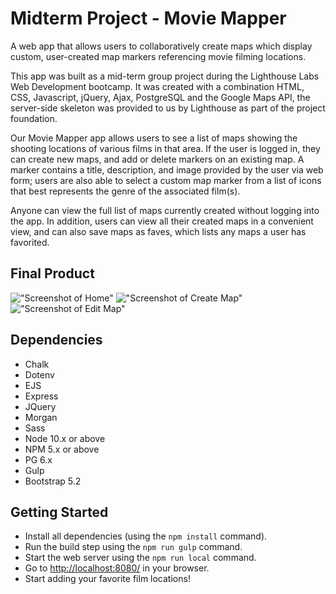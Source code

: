 # Midterm Project - Movie Mapper

A web app that allows users to collaboratively create maps which display custom, user-created map markers referencing movie filming locations.

This app was built as a mid-term group project during the Lighthouse Labs Web Development bootcamp. It was created with a combination HTML, CSS, Javascript, jQuery, Ajax, PostgreSQL and the Google Maps API, the server-side skeleton was provided to us by Lighthouse as part of the project foundation.

Our Movie Mapper app allows users to see a list of maps showing the shooting locations of various films in that area. If the user is logged in, they can create new maps, and add or delete markers on an existing map. A marker contains a title, description, and image provided by the user via web form; users are also able to select a custom map marker from a list of icons that best represents the genre of the associated film(s).

Anyone can view the full list of maps currently created without logging into the app. In addition, users can view all their created maps in a convenient view, and can also save maps as faves, which lists any maps a user has favorited.

## Final Product

!["Screenshot of Home"]()
!["Screenshot of Create Map"]()
!["Screenshot of Edit Map"]()

## Dependencies

- Chalk
- Dotenv
- EJS
- Express
- JQuery
- Morgan
- Sass
- Node 10.x or above
- NPM 5.x or above
- PG 6.x
- Gulp
- Bootstrap 5.2

## Getting Started

- Install all dependencies (using the `npm install` command).
- Run the build step using the `npm run gulp` command.
- Start the web server using the `npm run local` command.
- Go to <http://localhost:8080/> in your browser.
- Start adding your favorite film locations!
